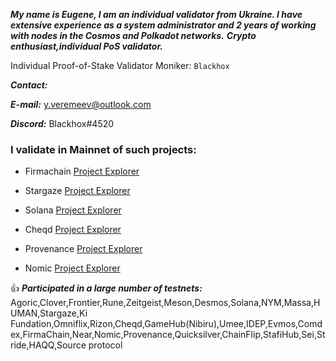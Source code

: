 ***My name is Eugene, I am an individual validator from Ukraine. I have extensive experience as a system administrator and 2 years of working with nodes in the Cosmos and Polkadot networks.***
***Crypto enthusiast,individual PoS validator.***


Individual Proof-of-Stake Validator Moniker: `Blackhox`

___Contact:___

***E-mail:*** y.veremeev@outlook.com


***Discord:*** Blackhox#4520

### I validate in Mainnet of such projects:

+ Firmachain
[Project Explorer](https://explorer.firmachain.dev/validators/firmavaloper1rtmcynl8e45huv94u02s5q9x3le28feqp9qvy7)

+ Stargaze
[Project Explorer](https://www.mintscan.io/stargaze/validators/starsvaloper1dkuvgapkjf6lmdnh9jm4hy6zm85kvrqsefthy4)

+ Solana
[Project Explorer](https://www.validators.app/validators/F74FFHVneUUkFp4GM8EvgzK8zbwCHPk9uUFdm3z99dA4?locale=en&network=mainnet)

+ Cheqd
[Project Explorer](https://explorer.firmachain.dev/validators/firmavaloper1rtmcynl8e45huv94u02s5q9x3le28feqp9qvy7)

+ Provenance
[Project Explorer](https://www.mintscan.io/provenance/validators/pbvaloper1cfryzd7y0us6km8jct5zh20uc5uw05u8kx8seu)

+ Nomic
[Project Explorer](https://app.nomic.io/#/staking)

:+1: ___Participated in a large number of testnets:___
Agoric,Clover,Frontier,Rune,Zeitgeist,Meson,Desmos,Solana,NYM,Massa,HUMAN,Stargaze,Ki Fundation,Omniflix,Rizon,Cheqd,GameHub(Nibiru),Umee,IDEP,Evmos,Comdex,FirmaChain,Near,Nomic,Provenance,Quicksilver,ChainFlip,StafiHub,Sei,Stride,HAQQ,Source protocol

